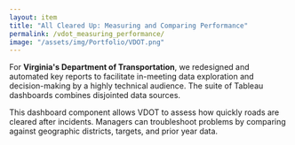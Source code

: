 ```yaml
---
layout: item
title: "All Cleared Up: Measuring and Comparing Performance"
permalink: /vdot_measuring_performance/
image: "/assets/img/Portfolio/VDOT.png"
---
```

For **Virginia's Department of Transportation**, we redesigned and automated key reports to facilitate in-meeting data exploration and decision-making by a highly technical audience. The suite of Tableau dashboards combines disjointed data sources.

This dashboard component allows VDOT to assess how quickly roads are cleared after incidents. Managers can troubleshoot problems by comparing against geographic districts, targets, and prior year data.